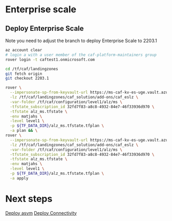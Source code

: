 # Enterprise scale

## Deploy Enterprise Scale

Note you need to adjust the branch to deploy Enterprise Scale to 2203.1

```bash
az account clear
# login a with a user member of the caf-platform-maintainers group
rover login -t caftest1.onmicrosoft.com

cd /tf/caf/landingzones
git fetch origin
git checkout 2203.1

rover \
  --impersonate-sp-from-keyvault-url https://ms-caf-kv-es-uge.vault.azure.net/ \
  -lz /tf/caf/landingzones/caf_solution/add-ons/caf_eslz \
  -var-folder /tf/caf/configuration/level1/alz/ms \
  -tfstate_subscription_id 32fd7f83-a8c8-4932-84e7-46f33936d970 \
  -tfstate alz_ms.tfstate \
  -env matjahs \
  -level level1 \
  -p ${TF_DATA_DIR}/alz_ms.tfstate.tfplan \
  -a plan && \
rover \
  --impersonate-sp-from-keyvault-url https://ms-caf-kv-es-uge.vault.azure.net/ \
  -lz /tf/caf/landingzones/caf_solution/add-ons/caf_eslz \
  -var-folder /tf/caf/configuration/level1/alz/ms \
  -tfstate_subscription_id 32fd7f83-a8c8-4932-84e7-46f33936d970 \
  -tfstate alz_ms.tfstate \
  -env matjahs \
  -level level1 \
  -p ${TF_DATA_DIR}/alz_ms.tfstate.tfplan \
  -a apply

```

# Next steps

[Deploy asvm](../../level2/asvm/readme.md)
[Deploy Connectivity](../../level2/connectivity/virtual_wans/readme.md)
